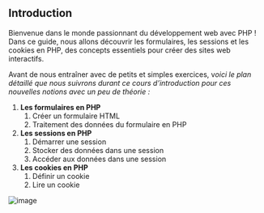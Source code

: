 ## **Introduction**

Bienvenue dans le monde passionnant du développement web avec PHP ! Dans ce guide, nous allons découvrir les formulaires, les sessions et les cookies en PHP, des concepts essentiels pour créer des sites web interactifs.

Avant de nous entraîner avec de petits et simples exercices, v*oici le plan détaillé que nous suivrons durant ce cours d’introduction pour ces nouvelles notions avec un peu de théorie :*

1. **Les formulaires en PHP**
    1. Créer un formulaire HTML
    2. Traitement des données du formulaire en PHP
2. **Les sessions en PHP**
    1. Démarrer une session
    2. Stocker des données dans une session
    3. Accéder aux données dans une session
3. **Les cookies en PHP**
    1. Définir un cookie
    2. Lire un cookie

![image](https://github.com/DevFoxie/PHP-introduction-2/assets/120173004/8b9c510a-81b7-43e2-8e12-83b64c4e57e5)